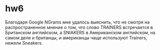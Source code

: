 # hw6
Благодаря Google NGrams мне удалось выяснить, что не смотря на распространенное мнение о том, что слово TRAINERS встречается в Британском английском, а SNIAKERS в Американском английском, на самом деле и британцы, и американцы чаще используют Trainers, нежели Sneakers.
